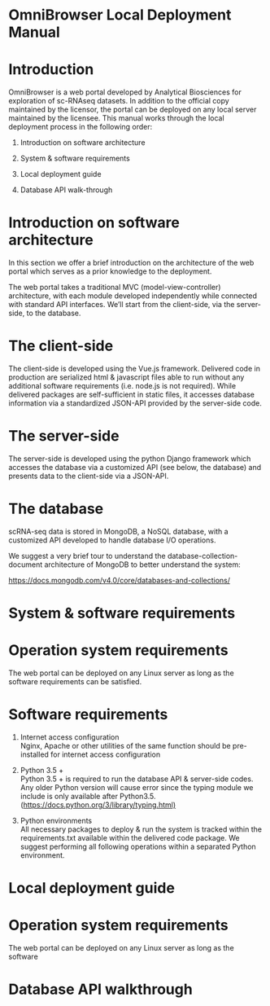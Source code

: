 OmniBrowser Local Deployment Manual
===================================

Introduction
============

OmniBrowser is a web portal developed by Analytical Biosciences for exploration
of sc-RNAseq datasets. In addition to the official copy maintained by the
licensor, the portal can be deployed on any local server maintained by the
licensee. This manual works through the local deployment process in the
following order:

1.  Introduction on software architecture

2.  System & software requirements

3.  Local deployment guide

4.  Database API walk-through

Introduction on software architecture
=====================================

In this section we offer a brief introduction on the architecture of the web
portal which serves as a prior knowledge to the deployment.

The web portal takes a traditional MVC (model-view-controller) architecture,
with each module developed independently while connected with standard API
interfaces. We’ll start from the client-side, via the server-side, to the
database.

The client-side
===============

The client-side is developed using the Vue.js framework. Delivered code in
production are serialized html & javascript files able to run without any
additional software requirements (i.e. node.js is not required). While delivered
packages are self-sufficient in static files, it accesses database information
via a standardized JSON-API provided by the server-side code.

The server-side
===============

The server-side is developed using the python Django framework which accesses
the database via a customized API (see below, the database) and presents data to
the client-side via a JSON-API.

The database
============

scRNA-seq data is stored in MongoDB, a NoSQL database, with a customized API
developed to handle database I/O operations.

We suggest a very brief tour to understand the database-collection-document
architecture of MongoDB to better understand the system:

<https://docs.mongodb.com/v4.0/core/databases-and-collections/>

System & software requirements
==============================

Operation system requirements
=============================

The web portal can be deployed on any Linux server as long as the software
requirements can be satisfied.

Software requirements
=====================

1.  Internet access configuration  
    Nginx, Apache or other utilities of the same function should be
    pre-installed for internet access configuration

2.  Python 3.5 +  
    Python 3.5 + is required to run the database API & server-side codes. Any
    older Python version will cause error since the typing module we include is
    only available after Python3.5.
    (<https://docs.python.org/3/library/typing.html)>

3.  Python environments  
    All necessary packages to deploy & run the system is tracked within the
    requirements.txt available within the delivered code package. We suggest
    performing all following operations within a separated Python environment.

Local deployment guide
======================

Operation system requirements
=============================

The web portal can be deployed on any Linux server as long as the software

Database API walkthrough
========================
